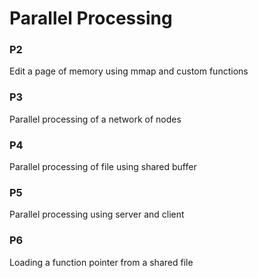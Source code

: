 # Parallel Processing

### P2
Edit a page of memory using mmap and custom functions

### P3
Parallel processing of a network of nodes

### P4
Parallel processing of file using shared buffer

### P5
Parallel processing using server and client

### P6
Loading a function pointer from a shared file
